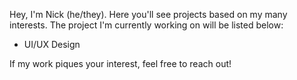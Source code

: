 Hey, I'm Nick (he/they). Here you'll see projects based on my many interests. The project I'm currently working on will be listed below:
-  UI/UX Design 

If my work piques your interest, feel free to reach out!


